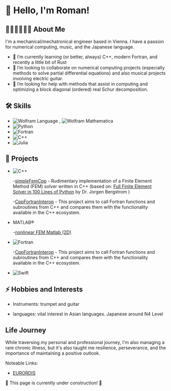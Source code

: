 

# 👋 Hello, I'm Roman!


## 👨🏻‍💻🎸🇯🇵 About Me 

I'm a mechanical/mechatronical engineer based in Vienna. I have a passion for numerical computing, music, and the Japanese language.

- 🌱 I’m currently learning (or better, always) C++, modern Fortran, and recently a little bit of Rust
- 👯 I’m looking to collaborate on numerical computing projects (especially methods to solve partial differential equations) and also musical projects involving electric guitar.
- 🤔 I’m looking for help with methods that assist in computing and optimizing a block diagonal (ordered) real Schur decomposition.

## 🛠 Skills

- ![Wolfram Language](https://img.shields.io/badge/Wolfram%20Language-DD1100.svg?style=for-the-badge&logo=Wolfram-Language&logoColor=white) , ![Wolfram Mathematica](https://img.shields.io/badge/Wolfram%20Mathematica-DD1100.svg?style=for-the-badge&logo=Wolfram-Mathematica&logoColor=white) 
- ![Python](https://img.shields.io/badge/Python-3776AB.svg?style=for-the-badge&logo=Python&logoColor=white)
- ![Fortran](https://img.shields.io/badge/Fortran-734F96.svg?style=for-the-badge&logo=Fortran&logoColor=white)
- ![C++](https://img.shields.io/badge/c++-%2300599C.svg?style=for-the-badge&logo=c%2B%2B&logoColor=white)
- ![Julia](https://img.shields.io/badge/-Julia-9558B2?style=for-the-badge&logo=julia&logoColor=white)

## 🎨 Projects
- ![C++](https://img.shields.io/badge/c++-%2300599C.svg?style=for-the-badge&logo=c%2B%2B&logoColor=white)

  -[simpleFemCpp](https://github.com/romanWSgit/simpleFemCpp) - Rudimentary implementation of a Finite Element Method (FEM) solver written in C++ (based on: [Full Finite Element Solver in 100 Lines of Python](https://polymerfem.com/full-finite-element-solver-in-100-lines-of-python/) by Dr. Jorgen Bergstrom )

  -[CppFortranInterop](https://github.com/romanWSgit/CppFortranInterop) - This project aims to call Fortran functions and subroutines from C++ and compares them with the functionality available in the C++ ecosystem.

- MATLAB®
  
  -[nonlinear FEM Matlab (2D)](https://github.com/romanWSgit/NL_FEM_repo.git)

- ![Fortran](https://img.shields.io/badge/Fortran-734F96.svg?style=for-the-badge&logo=Fortran&logoColor=white)

  -[CppFortranInterop](https://github.com/romanWSgit/CppFortranInterop) - This project aims to call Fortran functions and subroutines from C++ and compares them with the functionality available in the C++ ecosystem.

- ![Swift](https://img.shields.io/badge/Swift-FA7343?style=for-the-badge&logo=swift&logoColor=white)

## ⚡ Hobbies and Interests

- Instruments: 	trumpet and guitar

- languages: 	  vital interest in Asian languages. Japanese around N4 Level



## Life Journey
While traversing my personal and professional journey, I'm also managing a rare chronic illness, but it's also taught me resilience, perseverance, and the importance of maintaining a positive outlook. 

Noteable Links:

- [EURORDIS](https://www.eurordis.org)

:construction: This page is currently under construction! :construction:
<!--
- 
- [Project 2](Link) - A brief description of Project 2.
-->



<!--
**romanWSgit/romanWSgit** is a ✨ _special_ ✨ repository because its `README.md` (this file) appears on your GitHub profile.

Here are some ideas to get you started:

- 🔭 I’m currently working on ...
- 🌱 I’m currently learning ...
- 👯 I’m looking to collaborate on ...
- 🤔 I’m looking for help with ...
- 💬 Ask me about ...
- 📫 How to reach me: ...
- 😄 Pronouns: ...
- ⚡ Fun fact: ...
-->
